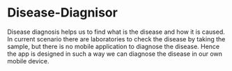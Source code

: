 # Disease-Diagnisor
Disease diagnosis helps us to find what is the disease and how it is caused. In current scenario there are laboratories to check the disease by taking the sample, but there is no mobile application to diagnose the disease. Hence the app is designed in such a way we  can diagnose the disease in our own mobile device.
